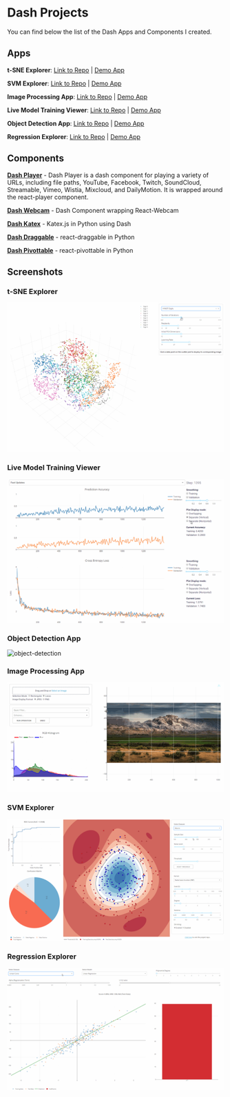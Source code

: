 # Dash Projects
You can find below the list of the Dash Apps and Components I created.

## Apps
**t-SNE Explorer**:
[Link to Repo](https://github.com/plotly/dash-tsne) | [Demo App](https://dash-tsne.plot.ly/)

**SVM Explorer**:
[Link to Repo](https://github.com/plotly/dash-svm) | [Demo App](http://dash-svm.herokuapp.com/)

**Image Processing App**:
[Link to Repo](https://github.com/plotly/dash-image-processing) | [Demo App](http://dash-image-processing.herokuapp.com/)


**Live Model Training Viewer**:
[Link to Repo](https://github.com/plotly/dash-live-model-training) | [Demo App](https://dash-live-model-training.plot.ly/)


**Object Detection App**:
[Link to Repo](https://github.com/plotly/dash-object-detection) | [Demo App](https://dash-object-detection.plot.ly/)


**Regression Explorer**:
[Link to Repo](https://github.com/plotly/dash-regression) | [Demo App](https://dash-regression.herokuapp.com/)

## Components
[**Dash Player**](https://github.com/xhlulu/dash-player) - Dash Player is a dash component for playing a variety of URLs, including file paths, YouTube, Facebook, Twitch, SoundCloud, Streamable, Vimeo, Wistia, Mixcloud, and DailyMotion. It is wrapped around the react-player component.

[**Dash Webcam**](https://github.com/xhlulu/dash-webcam) - Dash Component wrapping React-Webcam

[**Dash Katex**](https://github.com/xhlulu/dash-katex) - Katex.js in Python using Dash

[**Dash Draggable**](https://github.com/xhlulu/dash-draggable) - react-draggable in Python

[**Dash Pivottable**](https://github.com/xhlulu/dash_pivottable) - react-pivottable in Python

## Screenshots
### t-SNE Explorer
![tsne](images/tsne.gif)

### Live Model Training Viewer
![live-model-training](images/live-model-training.gif)

### Object Detection App
![object-detection](images/object-detection.gif)

### Image Processing App
![image-processing](images/image-processing.gif)

### SVM Explorer
![svm](images/svm.gif)

### Regression Explorer
![regression](images/regression.gif)
